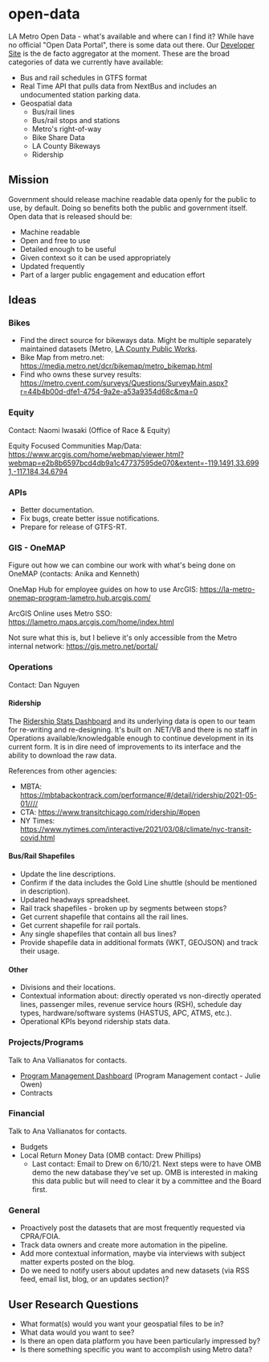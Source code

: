 # open-data

LA Metro Open Data - what's available and where can I find it?  While have no official "Open Data Portal", there is some data out there.  Our [Developer Site](https://developer.metro.net) is the de facto aggregator at the moment.  These are the broad categories of data we currently have available:

* Bus and rail schedules in GTFS format
* Real Time API that pulls data from NextBus and includes an undocumented station parking data.
* Geospatial data
  * Bus/rail lines
  * Bus/rail stops and stations
  * Metro's right-of-way
  * Bike Share Data
  * LA County Bikeways
  * Ridership

## Mission

Government should release machine readable data openly for the public to use, by default.  Doing so benefits both the public and government itself.  Open data that is released should be:

* Machine readable
* Open and free to use
* Detailed enough to be useful
* Given context so it can be used appropriately
* Updated frequently
* Part of a larger public engagement and education effort

## Ideas

### Bikes

* Find the direct source for bikeways data.  Might be multiple separately maintained datasets (Metro, [LA County Public Works](https://egis-lacounty.hub.arcgis.com/datasets/la-county-bikeways).
* Bike Map from metro.net: https://media.metro.net/dcr/bikemap/metro_bikemap.html
* Find who owns these survey results: https://metro.cvent.com/surveys/Questions/SurveyMain.aspx?r=44b4b00d-dfe1-4754-9a2e-a53a9354d68c&ma=0

### Equity

Contact: Naomi Iwasaki (Office of Race & Equity)

Equity Focused Communities Map/Data:
https://www.arcgis.com/home/webmap/viewer.html?webmap=e2b8b6597bcd4db9a1c47737595de070&extent=-119.1491,33.6991,-117.184,34.6794

### APIs

* Better documentation.
* Fix bugs, create better issue notifications.
* Prepare for release of GTFS-RT.

### GIS - OneMAP

Figure out how we can combine our work with what's being done on OneMAP (contacts: Anika and Kenneth)

OneMap Hub for employee guides on how to use ArcGIS:
https://la-metro-onemap-program-lametro.hub.arcgis.com/

ArcGIS Online uses Metro SSO:
https://lametro.maps.arcgis.com/home/index.html

Not sure what this is, but I believe it's only accessible from the Metro internal network:
https://gis.metro.net/portal/

### Operations

Contact: Dan Nguyen

#### Ridership

The [Ridership Stats Dashboard](https://isotp.metro.net/MetroRidership/) and its underlying data is open to our team for re-writing and re-designing.  It's built on .NET/VB and there is no staff in Operations available/knowledgable enough to continue development in its current form.  It is in dire need of improvements to its interface and the ability to download the raw data.

References from other agencies:
* MBTA: https://mbtabackontrack.com/performance/#/detail/ridership/2021-05-01////
* CTA: https://www.transitchicago.com/ridership/#open
* NY Times: https://www.nytimes.com/interactive/2021/03/08/climate/nyc-transit-covid.html

#### Bus/Rail Shapefiles

* Update the line descriptions.
* Confirm if the data includes the Gold Line shuttle (should be mentioned in description).
* Updated headways spreadsheet.
* Rail track shapefiles - broken up by segments between stops?
* Get current shapefile that contains all the rail lines.
* Get current shapefile for rail portals.
* Any single shapefiles that contain all bus lines?
* Provide shapefile data in additional formats (WKT, GEOJSON) and track their usage.

#### Other

* Divisions and their locations. 
* Contextual information about: directly operated vs non-directly operated lines, passenger miles, revenue service hours (RSH), schedule day types, hardware/software systems (HASTUS, APC, ATMS, etc.).
* Operational KPIs beyond ridership stats data.

### Projects/Programs

Talk to Ana Vallianatos for contacts.

* [Program Management Dashboard](https://mtadash.mlmprojectservices.com/) (Program Management contact - Julie Owen)
* Contracts

### Financial

Talk to Ana Vallianatos for contacts.

* Budgets
* Local Return Money Data (OMB contact: Drew Phillips)
  * Last contact: Email to Drew on 6/10/21. Next steps were to have OMB demo the new database they've set up. OMB is interested in making this data public but will need to clear it by a committee and the Board first.

### General

* Proactively post the datasets that are most frequently requested via CPRA/FOIA.
* Track data owners and create more automation in the pipeline.
* Add more contextual information, maybe via interviews with subject matter experts posted on the blog.
* Do we need to notify users about updates and new datasets (via RSS feed, email list, blog, or an updates section)?

## User Research Questions

* What format(s) would you want your geospatial files to be in?
* What data would you want to see?
* Is there an open data platform you have been particularly impressed by?
* Is there something specific you want to accomplish using Metro data?
